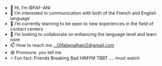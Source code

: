 - 👋 Hi, I’m @FAF-ANI
- 👀 I’m interested in communication with both of the French and English language 
- 🌱 I’m currently learning to be open to new experiences in the field of contact centers 
- 💞️ I’m looking to collaborate on enhancing the language level and learn nore
- 📫 How to reach me ...Olfabenalhani2@gmail.com 
- 😄 Pronouns: you tell me
- ⚡ Fun fact: Friends Breaking Bad HIMYM TBBT .... must watch 

<!---
FAF-ANI/FAF-ANI is a ✨ special ✨ repository because its `README.md` (this file) appears on your GitHub profile.
You can click the Preview link to take a look at your changes.
--->
